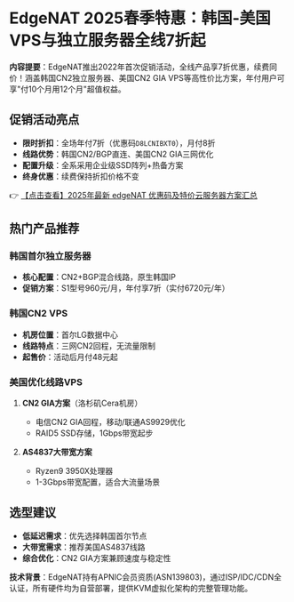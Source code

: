 # EdgeNAT 2025春季特惠：韩国-美国VPS与独立服务器全线7折起

**内容提要**：EdgeNAT推出2022年首次促销活动，全线产品享7折优惠，续费同价！涵盖韩国CN2独立服务器、美国CN2 GIA VPS等高性价比方案，年付用户可享"付10个月用12个月"超值权益。

## 促销活动亮点
- **限时折扣**：全场年付7折（优惠码`D8LCNIBXT0`），月付8折
- **线路优势**：韩国CN2/BGP直连、美国CN2 GIA三网优化
- **配置升级**：全系采用企业级SSD阵列+热备方案
- **终身优惠**：续费保持折扣价格不变

👉 [【点击查看】2025年最新 edgeNAT 优惠码及特价云服务器方案汇总](https://bit.ly/edgenat)

## 热门产品推荐
### 韩国首尔独立服务器
- **核心配置**：CN2+BGP混合线路，原生韩国IP
- **促销方案**：S1型号960元/月，年付享7折（实付6720元/年）

### 韩国CN2 VPS
- **机房位置**：首尔LG数据中心
- **线路特点**：三网CN2回程，无流量限制
- **起售价**：活动后月付48元起

### 美国优化线路VPS
1. **CN2 GIA方案**（洛杉矶Cera机房）
   - 电信CN2 GIA回程，移动/联通AS9929优化
   - RAID5 SSD存储，1Gbps带宽起步

2. **AS4837大带宽方案**
   - Ryzen9 3950X处理器
   - 1-3Gbps带宽配置，适合大流量场景

## 选型建议
- **低延迟需求**：优先选择韩国首尔节点
- **大带宽需求**：推荐美国AS4837线路
- **综合优化**：CN2 GIA方案兼顾速度与稳定性

**技术背景**：EdgeNAT持有APNIC会员资质(ASN139803)，通过ISP/IDC/CDN全认证，所有硬件均为自营部署，提供KVM虚拟化架构的完整管理功能。